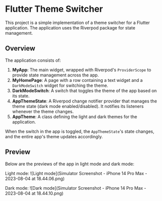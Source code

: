 # Flutter Theme Switcher

This project is a simple implementation of a theme switcher for a Flutter application. The application uses the Riverpod package for state management. 

## Overview

The application consists of:

1. **MyApp**: The main widget, wrapped with Riverpod's `ProviderScope` to provide state management across the app.
2. **MyHomePage**: A page with a row containing a text widget and a `DarkModeSwitch` widget for switching the theme.
3. **DarkModeSwitch**: A switch that toggles the theme of the app based on its state.
4. **AppThemeState**: A Riverpod change notifier provider that manages the theme state (dark mode enabled/disabled). It notifies its listeners whenever the theme changes.
5. **AppTheme**: A class defining the light and dark themes for the application.

When the switch in the app is toggled, the `AppThemeState`'s state changes, and the entire app's theme updates accordingly.

## Preview

Below are the previews of the app in light mode and dark mode:

Light mode:
![Light mode](Simulator Screenshot - iPhone 14 Pro Max - 2023-08-04 at 18.44.06.png)

Dark mode:
![Dark mode](Simulator Screenshot - iPhone 14 Pro Max - 2023-08-04 at 18.44.10.png)

